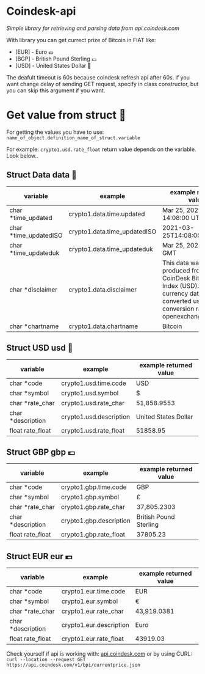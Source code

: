 # Coindesk-api
*_Simple library for retrieving and parsing data from api.coindesk.com_*

With library you can get currect prize of Bitcoin in FIAT like:
- [EUR] - Euro :euro:
- [BGP] - British Pound Sterling :pound:
- [USD] - United States Dollar :money_with_wings:

The deafult timeout is 60s because coindesk refresh api after 60s. If you want
change delay of sending GET request, specify in class constructor, but you can
skip this argument if you want.

# Get value from struct :construction:
  For getting the values you have to use: 
```name_of_object.definition_name_of_struct.variable```

For example:
```crypto1.usd.rate_float```
return value depends on the variable. Look below..

## Struct Data data  :memo:
|variable       |example   | example returned value|
|---------------|----------| -----|
|char *time_updated   |crypto1.data.time.updated|Mar 25, 2021 14:08:00 UTC|
|char *time_updatedISO|crypto1.data.time_updatedISO|2021-03-25T14:08:00+00:00|
|char *time_updateduk |crypto1.data.time_updateduk|Mar 25, 2021 at 14:08 GMT|
|char *disclaimer     |crypto1.data.disclaimer|This data was produced from the CoinDesk Bitcoin Price Index (USD). Non-USD currency data converted using hourly conversion rate from openexchangerates.org|
|char *chartname      |crypto1.data.chartname| Bitcoin|
## Struct USD usd  :money_with_wings:
|variable       |example   | example returned value|
|---------------|----------|-----------------------|
|char *code   |crypto1.usd.time.code|USD|
|char *symbol|crypto1.usd.symbol|&#36;|
|char *rate_char|crypto1.usd.rate_char|51,858.9553|
|char *description|crypto1.usd.description|United States Dollar|
|float rate_float|crypto1.usd.rate_float|51858.95|

## Struct GBP gbp :pound:
|variable       |example   | example returned value|
|---------------|----------|-----------------------|
|char *code   |crypto1.gbp.time.code|GBP|
|char *symbol|crypto1.gbp.symbol|&pound;|
|char *rate_char|crypto1.gbp.rate_char|37,805.2303|
|char *description|crypto1.gbp.description|British Pound Sterling|
|float rate_float|crypto1.gbp.rate_float|37805.23|

## Struct EUR eur :euro:
|variable       |example   | example returned value|
|---------------|----------|-----------------------|
|char *code   |crypto1.eur.time.code|EUR|
|char *symbol|crypto1.eur.symbol|&euro;|
|char *rate_char|crypto1.eur.rate_char|43,919.0381|
|char *description|crypto1.eur.description|Euro|
|float rate_float|crypto1.eur.rate_float|43919.03|

Check yourself if api is working with: [api.coindesk.com](https://api.coindesk.com/v1/bpi/currentprice.json) or by using CURL: ```curl --location --request GET https://api.coindesk.com/v1/bpi/currentprice.json```
